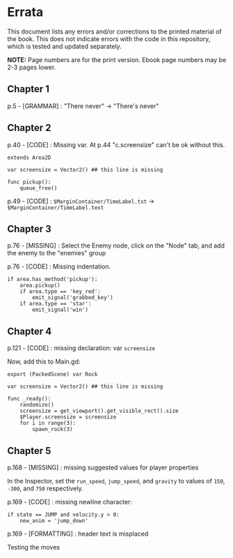 # Errata

This document lists any errors and/or corrections to the printed material of the book. This does not indicate errors with the code in this repository, which is
tested and updated separately.

**NOTE:** Page numbers are for the print version. Ebook page numbers may be 2-3 pages lower.

## Chapter 1

p.5 - [GRAMMAR] : "There never" -> "There's never"

## Chapter 2

p.40 - [CODE] : Missing var. At p.44 "c.screensize" can't be ok without this.

    extends Area2D

    var screensize = Vector2() ## this line is missing

    func pickup():
        queue_free()

p.49 - [CODE] : `$MarginContainer/TimeLabel.txt` -> `$MarginContainer/TimeLabel.text`

## Chapter 3

p.76 - [MISSING] : Select the Enemy node, click on the "Node" tab, and add the enemy to the "enemies" group

p.76 - [CODE] : Missing indentation.

    if area.has_method('pickup'):
        area.pickup()
        if area.type == 'key_red':
            emit_signal('grabbed_key')
        if area.type == 'star':
            emit_signal('win')

## Chapter 4

p.121 - [CODE] : missing declaration: var `screensize`

Now, add this to Main.gd:

    export (PackedScene) var Rock

    var screensize = Vector2() ## this line is missing

    func _ready():
        randomize()
        screensize = get_viewport().get_visible_rect().size
        $Player.screensize = screensize
        for i in range(3):
            spawn_rock(3)

## Chapter 5

p.168 - [MISSING] : missing suggested values for player properties

In the Inspector, set the `run_speed`, `jump_speed`, and `gravity` to values of
`150`, `-300`, and `750` respectively.

p.169 - [CODE] : missing newline character:

    if state == JUMP and velocity.y > 0:
        new_anim = 'jump_down'

p.169 - [FORMATTING] : header text is misplaced

Testing the moves
